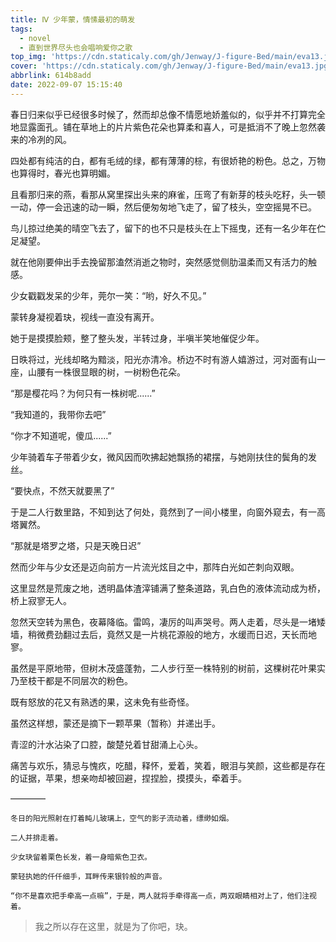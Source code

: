 ```yaml
---
title: Ⅳ 少年蒙，情愫最初的萌发
tags:
  - novel
  - 直到世界尽头也会唱响爱你之歌
top_img: 'https://cdn.staticaly.com/gh/Jenway/J-figure-Bed/main/eva13.jpg'
cover: 'https://cdn.staticaly.com/gh/Jenway/J-figure-Bed/main/eva13.jpg'
abbrlink: 614b8add
date: 2022-09-07 15:15:40
---
```

春日归来似乎已经很多时候了，然而却总像不情愿地娇羞似的，似乎并不打算完全地显露面孔。铺在草地上的片片紫色花朵也算柔和喜人，可是抵消不了晚上忽然袭来的冷冽的风。

四处都有纯洁的白，都有毛绒的绿，都有薄薄的棕，有很娇艳的粉色。总之，万物也算得时，春光也算明媚。

且看那归来的燕，看那从窝里探出头来的麻雀，压弯了有新芽的枝头吃籽，头一顿一动，停一会迅速的动一瞬，然后便匆匆地飞走了，留了枝头，空空摇晃不已。

鸟儿掠过绝美的晴空飞去了，留下的也不只是枝头在上下摇曳，还有一名少年在伫足凝望。

就在他刚要伸出手去挽留那溘然消逝之物时，突然感觉侧肋温柔而又有活力的触感。

少女戳戳发呆的少年，莞尔一笑：“哟，好久不见。”

蒙转身凝视着玦，视线一直没有离开。

她于是摸摸脸颊，整了整头发，半转过身，半嗔半笑地催促少年。

日昳将过，光线却略为黯淡，阳光亦清冷。桥边不时有游人嬉游过，河对面有山一座，山腰有一株很显眼的树，一树粉色花朵。

“那是樱花吗？为何只有一株树呢......”

“我知道的，我带你去吧”

“你才不知道呢，傻瓜......”

少年骑着车子带着少女，微风因而吹拂起她飘扬的裙摆，与她刚扶住的鬓角的发丝。

“要快点，不然天就要黑了”

于是二人行数里路，不知到达了何处，竟然到了一间小楼里，向窗外窥去，有一高塔翼然。

“那就是塔罗之塔，只是天晚日迟”

然而少年与少女还是迈向前方一片流光炫目之中，那阵白光如芒刺向双眼。

这里显然是荒废之地，透明晶体渣滓铺满了整条道路，乳白色的液体流动成为桥，桥上寂寥无人。

忽然天空转为黑色，夜幕降临。雷鸣，凄厉的叫声哭号。两人走着，尽头是一堵矮墙，稍微费劲翻过去后，竟然又是一片桃花源般的地方，水缓而日迟，天长而地寥。

虽然是平原地带，但树木茂盛蓬勃，二人步行至一株特别的树前，这棵树花叶果实乃至枝干都是不同层次的粉色。

既有怒放的花又有熟透的果，这未免有些奇怪。

虽然这样想，蒙还是摘下一颗苹果（暂称）并递出手。

青涩的汁水沾染了口腔，酸楚兑着甘甜涌上心头。

痛苦与欢乐，猜忌与愧疚，吃醋，释怀，爱着，笑着，眼泪与笑颜，这些都是存在的证据，苹果，想亲吻却被回避，捏捏脸，摸摸头，牵着手。

————

	冬日的阳光照射在打着盹儿玻璃上，空气的影子流动着，缥缈如烟。

	二人并排走着。

	少女玦留着栗色长发，着一身暗紫色卫衣。

	蒙轻执她的仟仟细手，耳畔传来银铃般的声音。

	“你不是喜欢把手牵高一点嘛”，于是，两人就将手牵得高一点，两双眼睛相对上了，他们注视着。

>我之所以存在这里，就是为了你吧，玦。